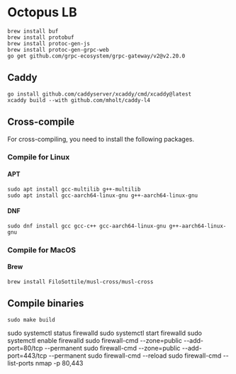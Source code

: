 # Octopus LB
```shell
brew install buf
brew install protobuf
brew install protoc-gen-js
brew install protoc-gen-grpc-web
go get github.com/grpc-ecosystem/grpc-gateway/v2@v2.20.0
```

## Caddy
```shell
go install github.com/caddyserver/xcaddy/cmd/xcaddy@latest
xcaddy build --with github.com/mholt/caddy-l4
```


## Cross-compile

For cross-compiling, you need to install the following packages.

### Compile for Linux
#### APT
```shell
sudo apt install gcc-multilib g++-multilib
sudo apt install gcc-aarch64-linux-gnu g++-aarch64-linux-gnu
```
#### DNF
```shell
sudo dnf install gcc gcc-c++ gcc-aarch64-linux-gnu g++-aarch64-linux-gnu
```

### Compile for MacOS
#### Brew
```shell
brew install FiloSottile/musl-cross/musl-cross
```

## Compile binaries
```shell
sudo make build
```

sudo systemctl status firewalld
sudo systemctl start firewalld
sudo systemctl enable firewalld
sudo firewall-cmd --zone=public --add-port=80/tcp --permanent
sudo firewall-cmd --zone=public --add-port=443/tcp --permanent
sudo firewall-cmd --reload
sudo firewall-cmd --list-ports
nmap -p 80,443 <tu-dominio-o-ip>
